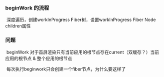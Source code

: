 ### beginWork 的流程

​	深度遍历，创建workInProgress Fiber树，设置workInProgress Fiber Node children属性

### 问题

​	beginWork 对于首屏渲染只有当前应用的根节点存在current（双缓存？）当前应用的根节点 & 整个应用的根节点

​	每次执行beginwork只会创建一个fiber节点，为什么要这样了

